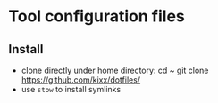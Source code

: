 # Tool configuration files

## Install 

* clone directly under home directory:
    cd ~
    git clone https://github.com/kixx/dotfiles/
* use `stow` to install symlinks

